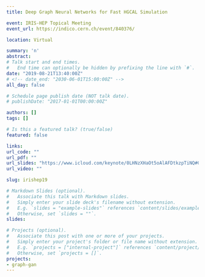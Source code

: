 ```yaml
---
title: Deep Graph Neural Networks for Fast HGCAL Simulation

event: IRIS-HEP Topical Meeting
event_url: https://indico.cern.ch/event/840376/

location: Virtual

summary: 'n'
abstract:
# Talk start and end times.
#   End time can optionally be hidden by prefixing the line with `#`.
date: "2019-08-21T13:40:00Z"
# <!-- date_end: "2030-06-01T15:00:00Z" -->
all_day: false

# Schedule page publish date (NOT talk date).
# publishDate: "2017-01-01T00:00:00Z"

authors: []
tags: []

# Is this a featured talk? (true/false)
featured: false

links:
url_code: ""
url_pdf: ""
url_slides: "https://www.icloud.com/keynote/0LHNzXHaOt5oAlAFDtkzpTiNQ#GNNs_for_Fast_HGCAL_Simulation_(IRIS-HEP)"
url_video: ""

slug: irishep19

# Markdown Slides (optional).
#   Associate this talk with Markdown slides.
#   Simply enter your slide deck's filename without extension.
#   E.g. `slides = "example-slides"` references `content/slides/example-slides.md`.
#   Otherwise, set `slides = ""`.
slides:

# Projects (optional).
#   Associate this post with one or more of your projects.
#   Simply enter your project's folder or file name without extension.
#   E.g. `projects = ["internal-project"]` references `content/project/deep-learning/index.md`.
#   Otherwise, set `projects = []`.
projects:
- graph-gan
---
```

